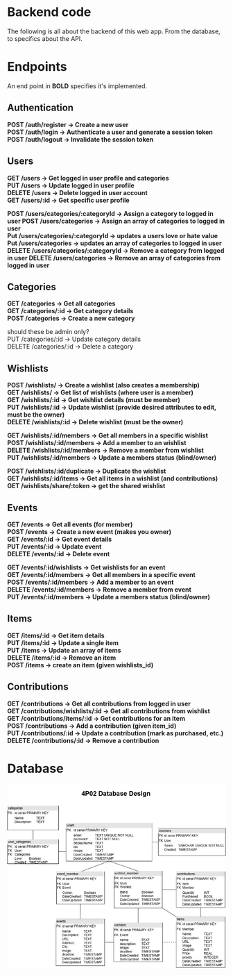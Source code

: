 # Backend code

The following is all about the backend of this web app. From the database, to specifics about the API.

# Endpoints
An end point in **BOLD** specifies it's implemented.

## Authentication
**POST /auth/register → Create a new user  
POST /auth/login → Authenticate a user and generate a session token  
POST /auth/logout → Invalidate the session token**  

## Users
**GET /users → Get logged in user profile and categories   
PUT /users → Update logged in user profile  
DELETE /users → Delete logged in user account  
GET /users/:id → Get specific user profile**  

**POST /users/categories/:categoryId → Assign a category to logged in user
POST /users/categories → Assign an array of categories to logged in user  
Put /users/categories/:categoryId → updates a users love or hate value  
Put /users/categories → updates an array of categories to logged in user  
DELETE /users/categories/:categoryId → Remove a category from logged in user
DELETE /users/categories → Remove an array of categories from logged in user**  

## Categories
**GET /categories → Get all categories   
GET /categories/:id → Get category details  
POST /categories → Create a new category**  

should these be admin only?  
PUT /categories/:id → Update category details   
DELETE /categories/:id → Delete a category  

## Wishlists

**POST /wishlists/ → Create a wishlist (also creates a membership)  
GET /wishlists/ → Get list of wishlists (where user is a member)   
GET /wishlists/:id → Get wishlist details (must be member)   
PUT /wishlists/:id → Update wishlist (provide desired attributes to edit, must be the owner)  
DELETE /wishlists/:id → Delete wishlist (must be the owner)**          

**GET /wishlists/:id/members → Get all members in a specific wishlist   
POST /wishlists/:id/members → Add a member to an wishlist    
DELETE /wishlists/:id/members → Remove a member from wishlist  
PUT /wishlists/:id/members → Update a members status (blind/owner)**    

**POST /wishlists/:id/duplicate → Duplicate the wishlist   
GET /wishlists/:id/items → Get all items in a wishlist (and contributions)   
GET /wishlists/share/:token → get the shared wishlist**

##  Events
**GET /events → Get all events (for member)   
POST /events → Create a new event (makes you owner)  
GET /events/:id → Get event details  
PUT /events/:id → Update event  
DELETE /events/:id → Delete event**

**GET /events/:id/wishlists → Get wishlists for an event  
GET /events/:id/members → Get all members in a specific event   
POST /events/:id/members → Add a member to an event   
DELETE /events/:id/members → Remove a member from event    
PUT /events/:id/members → Update a members status (blind/owner)**

## Items

**GET /items/:id → Get item details  
PUT /items/:id → Update a single item  
PUT /items → Update an array of items  
DELETE /items/:id → Remove an item  
POST /items -> create an item (given wishlists_id)**
  
## Contributions
**GET /contributions → Get all contributions from logged in user  
GET /contributions/wishlists/:id → Get all contributions from wishlist  
GET /contributions/items/:id → Get contributions for an item  
POST /contributions → Add a contribution (given item_id)  
PUT /contributions/:id → Update a contribution (mark as purchased, etc.)  
DELETE /contributions/:id → Remove a contribution**  

# Database

![Screenshot of database UML.](4P02-Database-UML.png)

